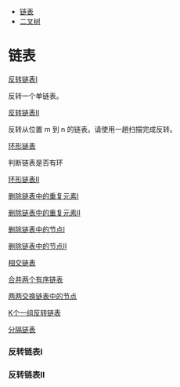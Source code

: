 <!-- GFM-TOC -->
* [链表](#链表)
* [二叉树](#二叉树)
<!-- GFM-TOC -->

# 链表

[反转链表I](###反转链表I)

反转一个单链表。

[反转链表II](###反转链表II)

反转从位置 m 到 n 的链表。请使用一趟扫描完成反转。

[环形链表]()

判断链表是否有环

[环形链表II]()

[删除链表中的重复元素I]()

[删除链表中的重复元素II]()

[删除链表中的节点I]()

[删除链表中的节点II]()

[相交链表]()

[合并两个有序链表]()

[两两交换链表中的节点]()

[K个一组反转链表]()

[分隔链表]()


### 反转链表I

### 反转链表II
